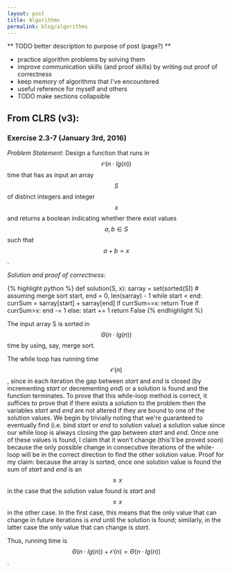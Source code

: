 ```yaml
---
layout: post
title: Algorithms
permalink: blog/algorithms
---
```

** TODO better description to purpose of post (page?) **

- practice algorithm problems by solving them
- improve communication skills (and proof skills) by writing out proof of correctness
- keep memory of algorithms that I've encountered
- useful reference for myself and others
- TODO make sections collapsible

<script type="text/javascript"
    src="https://cdn.mathjax.org/mathjax/latest/MathJax.js?config=TeX-AMS-MML_HTMLorMML">
</script>

## From CLRS (v3):

### Exercise 2.3-7 (January 3rd, 2016)

*Problem Statement*: Design a function that runs in $$ \mathcal{O}(n \cdot lg(n)) $$ time that has as input an array $$S$$ of distinct integers and integer $$x$$ and returns a boolean indicating whether there exist values $$ a, b \in S $$ such that $$ a + b = x $$.

*Solution and proof of correctness*:

{% highlight python %}
def solution(S, x):
	sarray = set(sorted(S)) # assuming merge sort
	start, end = 0, len(sarray) - 1
	while start < end:
		currSum = sarray[start] + sarray[end]
		if currSum==x:
			return True
		if currSum>x:
			end -= 1
		else:
			start += 1
	return False
{% endhighlight %}

The input array S is sorted in $$ \Theta(n \cdot lg(n)) $$ time by using, say, merge sort.

The while loop has running time $$ \mathcal{O}(n) $$, since in each iteration the gap between *start* and *end* is closed (by incrementing *start* or decrementing *end*) or a solution is found and the function terminates. To prove that this while-loop method is correct, it suffices to prove that if there exists a solution to the problem then the variables *start* and *end* are not altered if they are bound to one of the solution values. We begin by trivially noting that we're guaranteed to eventually find (i.e. bind *start* or *end* to solution value) a solution value since our while loop is always closing the gap between *start* and *end*. Once one of these values is found, I claim that it won't change (this'll be proved soon) because the only possible change in consecutive iterations of the while-loop will be in the correct direction to find the other solution value. Proof for my claim: because the array is sorted, once one solution value is found the sum of *start* and *end* is an $$ \geq x $$ in the case that the solution value found is *start* and $$ \leq x $$ in the other case. In the first case, this means that the only value that can change in future iterations is *end* until the solution is found; similarly, in the latter case the only value that can change is *start*.

Thus, running time is $$ \Theta(n \cdot lg(n)) + \mathcal{O}(n) = \Theta(n \cdot lg(n)) $$.
